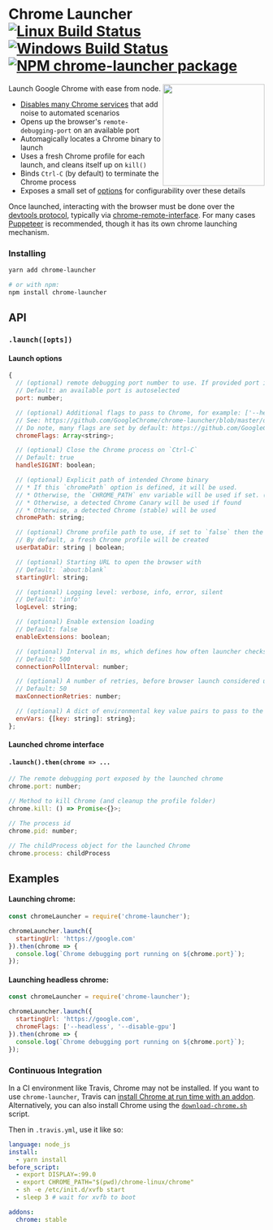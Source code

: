 # Chrome Launcher [![Linux Build Status](https://img.shields.io/travis/GoogleChrome/chrome-launcher/master.svg)](https://travis-ci.org/GoogleChrome/chrome-launcher) [![Windows Build Status](https://img.shields.io/appveyor/ci/paulirish/chrome-launcher/master.svg)](https://ci.appveyor.com/project/paulirish/chrome-launcher/branch/master) [![NPM chrome-launcher package](https://img.shields.io/npm/v/chrome-launcher.svg)](https://npmjs.org/package/chrome-launcher)


<img src="https://user-images.githubusercontent.com/39191/29847271-a7ba82f8-8ccf-11e7-8d54-eb88fdf0b6d0.png" align=right height=200>

Launch Google Chrome with ease from node.

* [Disables many Chrome services](https://github.com/GoogleChrome/chrome-launcher/blob/master/flags.ts) that add noise to automated scenarios
* Opens up the browser's `remote-debugging-port` on an available port
* Automagically locates a Chrome binary to launch
* Uses a fresh Chrome profile for each launch, and cleans itself up on `kill()`
* Binds `Ctrl-C` (by default) to terminate the Chrome process
* Exposes a small set of [options](#api) for configurability over these details

Once launched, interacting with the browser must be done over the [devtools protocol](https://chromedevtools.github.io/devtools-protocol/), typically via [chrome-remote-interface](https://github.com/cyrus-and/chrome-remote-interface/). For many cases [Puppeteer](https://github.com/GoogleChrome/puppeteer) is recommended, though it has its own chrome launching mechanism.

### Installing

```sh
yarn add chrome-launcher

# or with npm:
npm install chrome-launcher
```


## API

### `.launch([opts])`

#### Launch options

```js
{
  // (optional) remote debugging port number to use. If provided port is already busy, launch() will reject
  // Default: an available port is autoselected
  port: number;

  // (optional) Additional flags to pass to Chrome, for example: ['--headless', '--disable-gpu']
  // See: https://github.com/GoogleChrome/chrome-launcher/blob/master/docs/chrome-flags-for-tools.md
  // Do note, many flags are set by default: https://github.com/GoogleChrome/chrome-launcher/blob/master/flags.ts
  chromeFlags: Array<string>;

  // (optional) Close the Chrome process on `Ctrl-C`
  // Default: true
  handleSIGINT: boolean;

  // (optional) Explicit path of intended Chrome binary
  // * If this `chromePath` option is defined, it will be used.
  // * Otherwise, the `CHROME_PATH` env variable will be used if set. (`LIGHTHOUSE_CHROMIUM_PATH` is deprecated)
  // * Otherwise, a detected Chrome Canary will be used if found
  // * Otherwise, a detected Chrome (stable) will be used
  chromePath: string;

  // (optional) Chrome profile path to use, if set to `false` then the default profile will be used.
  // By default, a fresh Chrome profile will be created
  userDataDir: string | boolean;

  // (optional) Starting URL to open the browser with
  // Default: `about:blank`
  startingUrl: string;

  // (optional) Logging level: verbose, info, error, silent
  // Default: 'info'
  logLevel: string;

  // (optional) Enable extension loading
  // Default: false
  enableExtensions: boolean;

  // (optional) Interval in ms, which defines how often launcher checks browser port to be ready.
  // Default: 500
  connectionPollInterval: number;

  // (optional) A number of retries, before browser launch considered unsuccessful.
  // Default: 50
  maxConnectionRetries: number;

  // (optional) A dict of environmental key value pairs to pass to the spawned chrome process.
  envVars: {[key: string]: string};
};
```

#### Launched chrome interface

#### `.launch().then(chrome => ...`

```js
// The remote debugging port exposed by the launched chrome
chrome.port: number;

// Method to kill Chrome (and cleanup the profile folder)
chrome.kill: () => Promise<{}>;

// The process id
chrome.pid: number;

// The childProcess object for the launched Chrome
chrome.process: childProcess
```


## Examples

#### Launching chrome:

```js
const chromeLauncher = require('chrome-launcher');

chromeLauncher.launch({
  startingUrl: 'https://google.com'
}).then(chrome => {
  console.log(`Chrome debugging port running on ${chrome.port}`);
});
```


#### Launching headless chrome:

```js
const chromeLauncher = require('chrome-launcher');

chromeLauncher.launch({
  startingUrl: 'https://google.com',
  chromeFlags: ['--headless', '--disable-gpu']
}).then(chrome => {
  console.log(`Chrome debugging port running on ${chrome.port}`);
});
```

### Continuous Integration

In a CI environment like Travis, Chrome may not be installed. If you want to use `chrome-launcher`, Travis can [install Chrome at run time with an addon](https://docs.travis-ci.com/user/chrome).  Alternatively, you can also install Chrome using the [`download-chrome.sh`](https://raw.githubusercontent.com/GoogleChrome/chrome-launcher/v0.8.0/scripts/download-chrome.sh) script.

Then in `.travis.yml`, use it like so:

```yaml
language: node_js
install:
  - yarn install
before_script:
  - export DISPLAY=:99.0
  - export CHROME_PATH="$(pwd)/chrome-linux/chrome"
  - sh -e /etc/init.d/xvfb start
  - sleep 3 # wait for xvfb to boot

addons:
  chrome: stable
```
